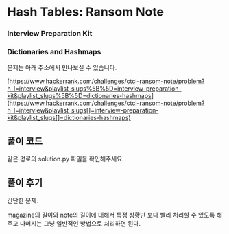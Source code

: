 # Hash Tables: Ransom Note

### Interview Preparation Kit

### Dictionaries and Hashmaps



문제는 아래 주소에서 만나보실 수 있습니다.



[https://www.hackerrank.com/challenges/ctci-ransom-note/problem?h_l=interview&playlist_slugs%5B%5D=interview-preparation-kit&playlist_slugs%5B%5D=dictionaries-hashmaps](https://www.hackerrank.com/challenges/ctci-ransom-note/problem?h_l=interview&playlist_slugs[]=interview-preparation-kit&playlist_slugs[]=dictionaries-hashmaps)



## 풀이 코드

같은 경로의 solution.py 파일을 확인해주세요.



## 풀이 후기

간단한 문제.

magazine의 길이와 note의 길이에 대해서 특정 상황만 보다 빨리 처리할 수 있도록 해주고 나머지는 그냥 일반적인 방법으로 처리하면 된다.